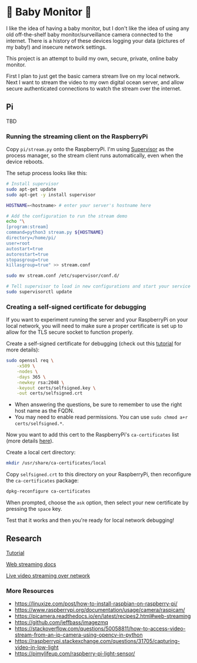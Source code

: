 # 👶 Baby Monitor 🎥

I like the idea of having a baby monitor, but I don't like the idea of using any old
off-the-shelf baby monitor/surveillance camera connected to the internet. There is a
history of these devices logging your data (pictures of my baby!) and insecure network
settings.

This project is an attempt to build my own, secure, private, online baby monitor.

First I plan to just get the basic camera stream live on my local network. Next I want to
stream the video to my own digital ocean server, and allow secure authenticated
connections to watch the stream over the internet.

## Pi

TBD

### Running the streaming client on the RaspberryPi

Copy `pi/stream.py` onto the RaspberryPi. I'm using [Supervisor](http://supervisord.org/)
as the process manager, so the stream client runs automatically, even when the device
reboots.

The setup process looks like this:

```bash
# Install supervisor
sudo apt-get update
sudo apt-get -y install supervisor

HOSTNAME=<hostname> # enter your server's hostname here

# Add the configuration to run the stream demo
echo "\
[program:stream]
command=python3 stream.py ${HOSTNAME}
directory=/home/pi/
user=root
autostart=true
autorestart=true
stopasgroup=true
killasgroup=true" >> stream.conf

sudo mv stream.conf /etc/supervisor/conf.d/

# Tell supervisor to load in new configurations and start your service
sudo supervisorctl update
```

### Creating a self-signed certificate for debugging

If you want to experiment running the server and your RaspberryPi on your local network,
you will need to make sure a proper certificate is set up to allow for the TLS secure
socket to function properly.

Create a self-signed certificate for debugging (check out this
[tutorial](https://www.digitalocean.com/community/tutorials/how-to-create-a-self-signed-ssl-certificate-for-apache-on-centos-8)
for more details):

```bash
sudo openssl req \
    -x509 \
    -nodes \
    -days 365 \
    -newkey rsa:2048 \
    -keyout certs/selfsigned.key \
    -out certs/selfsigned.crt
```

- When answering the questions, be sure to remember to use the right host name as the FQDN.
- You may need to enable read permissions. You can use `sudo chmod a+r certs/selfsigned.*`.

Now you want to add this cert to the RaspberryPi's `ca-certificates` list (more details
[here](https://raspberrypi.stackexchange.com/questions/76419/entrusted-certificates-installation)).

Create a local cert directory:

```bash
mkdir /usr/share/ca-certificates/local
```

Copy `selfsigned.crt` to this directory on your RaspberryPi, then reconfigure the
`ca-certificates` package:

```bash
dpkg-reconfigure ca-certificates
```

When prompted, choose the `ask` option, then select your new certificate by pressing the
`space` key.

Test that it works and then you're ready for local network debugging!

## Research

[Tutorial](https://randomnerdtutorials.com/video-streaming-with-raspberry-pi-camera/)

[Web streaming
docs](https://picamera.readthedocs.io/en/latest/recipes2.html#web-streaming)

[Live video streaming over
network](https://www.pyimagesearch.com/2019/04/15/live-video-streaming-over-network-with-opencv-and-imagezmq/)

### More Resources

- https://linuxize.com/post/how-to-install-raspbian-on-raspberry-pi/
- https://www.raspberrypi.org/documentation/usage/camera/raspicam/
- https://picamera.readthedocs.io/en/latest/recipes2.html#web-streaming
- https://github.com/jeffbass/imagezmq
- https://stackoverflow.com/questions/50058811/how-to-access-video-stream-from-an-ip-camera-using-opencv-in-python
- https://raspberrypi.stackexchange.com/questions/31705/capturing-video-in-low-light
- https://pimylifeup.com/raspberry-pi-light-sensor/

